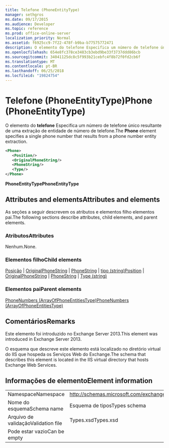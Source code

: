 ```yaml
---
title: Telefone (PhoneEntityType)
manager: sethgros
ms.date: 09/17/2015
ms.audience: Developer
ms.topic: reference
ms.prod: office-online-server
localization_priority: Normal
ms.assetid: f6925cc9-7f22-478f-b9ba-b77575772471
description: O elemento do telefone Especifica um número de telefone único resultante de uma extração de entidade de número de telefone.
ms.openlocfilehash: 654e8fc378ce3483cb3ebd9be33f3737ddd86bcb
ms.sourcegitcommit: 34041125dc8c5f993b21cebfc4f8b72f0fd2cb6f
ms.translationtype: MT
ms.contentlocale: pt-BR
ms.lasthandoff: 06/25/2018
ms.locfileid: "19824754"
---
```

# <a name="phone-phoneentitytype"></a><span data-ttu-id="27897-103">Telefone (PhoneEntityType)</span><span class="sxs-lookup"><span data-stu-id="27897-103">Phone (PhoneEntityType)</span></span>

<span data-ttu-id="27897-104">O elemento do **telefone** Especifica um número de telefone único resultante de uma extração de entidade de número de telefone.</span><span class="sxs-lookup"><span data-stu-id="27897-104">The **Phone** element specifies a single phone number that results from a phone number entity extraction.</span></span> 
  
```XML
<Phone>
   <Position/>
   <OriginalPhoneString/>
   <PhoneString/>
   <Type/>
</Phone>
```

 <span data-ttu-id="27897-105">**PhoneEntityType**</span><span class="sxs-lookup"><span data-stu-id="27897-105">**PhoneEntityType**</span></span>
## <a name="attributes-and-elements"></a><span data-ttu-id="27897-106">Attributes and elements</span><span class="sxs-lookup"><span data-stu-id="27897-106">Attributes and elements</span></span>

<span data-ttu-id="27897-107">As seções a seguir descrevem os atributos e elementos filho elementos pai.</span><span class="sxs-lookup"><span data-stu-id="27897-107">The following sections describe attributes, child elements, and parent elements.</span></span>
  
### <a name="attributes"></a><span data-ttu-id="27897-108">Atributos</span><span class="sxs-lookup"><span data-stu-id="27897-108">Attributes</span></span>

<span data-ttu-id="27897-109">Nenhum.</span><span class="sxs-lookup"><span data-stu-id="27897-109">None.</span></span>
  
### <a name="child-elements"></a><span data-ttu-id="27897-110">Elementos filho</span><span class="sxs-lookup"><span data-stu-id="27897-110">Child elements</span></span>

<span data-ttu-id="27897-111">[Posição](position.md) | [OriginalPhoneString](originalphonestring.md) | [PhoneString](phonestring.md) | [tipo (string)](type-string.md)</span><span class="sxs-lookup"><span data-stu-id="27897-111">[Position](position.md) | [OriginalPhoneString](originalphonestring.md) | [PhoneString](phonestring.md) | [Type (string)](type-string.md)</span></span>
  
### <a name="parent-elements"></a><span data-ttu-id="27897-112">Elementos pai</span><span class="sxs-lookup"><span data-stu-id="27897-112">Parent elements</span></span>

[<span data-ttu-id="27897-113">PhoneNumbers (ArrayOfPhoneEntitiesType)</span><span class="sxs-lookup"><span data-stu-id="27897-113">PhoneNumbers (ArrayOfPhoneEntitiesType)</span></span>](phonenumbers-arrayofphoneentitiestype.md)
  
## <a name="remarks"></a><span data-ttu-id="27897-114">Comentários</span><span class="sxs-lookup"><span data-stu-id="27897-114">Remarks</span></span>

<span data-ttu-id="27897-115">Este elemento foi introduzido no Exchange Server 2013.</span><span class="sxs-lookup"><span data-stu-id="27897-115">This element was introduced in Exchange Server 2013.</span></span>
  
<span data-ttu-id="27897-116">O esquema que descreve este elemento está localizado no diretório virtual do IIS que hospeda os Serviços Web do Exchange.</span><span class="sxs-lookup"><span data-stu-id="27897-116">The schema that describes this element is located in the IIS virtual directory that hosts Exchange Web Services.</span></span>
  
## <a name="element-information"></a><span data-ttu-id="27897-117">Informações de elemento</span><span class="sxs-lookup"><span data-stu-id="27897-117">Element information</span></span>

|||
|:-----|:-----|
|<span data-ttu-id="27897-118">Namespace</span><span class="sxs-lookup"><span data-stu-id="27897-118">Namespace</span></span>  <br/> |http://schemas.microsoft.com/exchange/services/2006/types  <br/> |
|<span data-ttu-id="27897-119">Nome do esquema</span><span class="sxs-lookup"><span data-stu-id="27897-119">Schema name</span></span>  <br/> |<span data-ttu-id="27897-120">Esquema de tipos</span><span class="sxs-lookup"><span data-stu-id="27897-120">Types schema</span></span>  <br/> |
|<span data-ttu-id="27897-121">Arquivo de validação</span><span class="sxs-lookup"><span data-stu-id="27897-121">Validation file</span></span>  <br/> |<span data-ttu-id="27897-122">Types.xsd</span><span class="sxs-lookup"><span data-stu-id="27897-122">Types.xsd</span></span>  <br/> |
|<span data-ttu-id="27897-123">Pode estar vazio</span><span class="sxs-lookup"><span data-stu-id="27897-123">Can be empty</span></span>  <br/> ||
   

